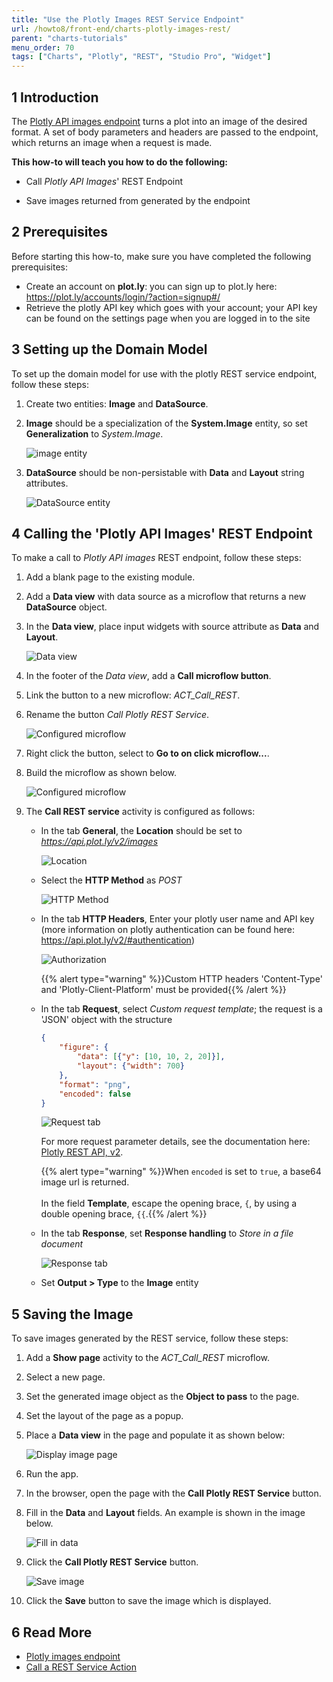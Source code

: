 ```yaml
---
title: "Use the Plotly Images REST Service Endpoint"
url: /howto8/front-end/charts-plotly-images-rest/
parent: "charts-tutorials"
menu_order: 70
tags: ["Charts", "Plotly", "REST", "Studio Pro", "Widget"]
---
```


## 1 Introduction

The [Plotly API images endpoint](https://api.plot.ly/v2/images) turns a plot into an image of the desired format. A set of body parameters and headers are passed to the endpoint, which returns an image when a request is made.

**This how-to will teach you how to do the following:**

* Call *Plotly API Images*' REST Endpoint

* Save images returned from generated by the endpoint

## 2 Prerequisites

Before starting this how-to, make sure you have completed the following prerequisites:

* Create an account on **plot.ly**: you can sign up to plot.ly here: https://plot.ly/accounts/login/?action=signup#/
* Retrieve the plotly API key which goes with your account; your API key can be found on the settings page when you are logged in to the site

## 3 Setting up the Domain Model

To set up the domain model for use with the plotly REST service endpoint, follow these steps:

1. Create two entities: **Image** and **DataSource**.

1. **Image** should be a specialization of the **System.Image** entity, so set **Generalization** to *System.Image*.

    ![image entity](/attachments/howto8/front-end/charts-tutorials/charts-plotly-images-rest/charts-call-rest-image-entity.png)
1. **DataSource** should be non-persistable with **Data** and **Layout** string attributes.

    ![DataSource entity](/attachments/howto8/front-end/charts-tutorials/charts-plotly-images-rest/charts-call-rest-data-source-entity.png)

## 4 Calling the 'Plotly API Images' REST Endpoint

To make a call to *Plotly API images* REST endpoint, follow these steps:

1. Add a blank page to the existing module.

1. Add a **Data view** with data source as a microflow that returns a new **DataSource** object.

1. In the **Data view**, place input widgets with source attribute as **Data** and **Layout**.

    ![Data view](/attachments/howto8/front-end/charts-tutorials/charts-plotly-images-rest/charts-call-rest-data-view.png)

1. In the footer of the *Data view*, add a **Call microflow button**.

1. Link the button to a new microflow: *ACT_Call_REST*.

1. Rename the button *Call Plotly REST Service*.

    ![Configured microflow](/attachments/howto8/front-end/charts-tutorials/charts-plotly-images-rest/charts-call-rest-button.png)

1. Right click the button, select to **Go to on click microflow...**.

1. Build the microflow as shown below.

    ![Configured microflow](/attachments/howto8/front-end/charts-tutorials/charts-plotly-images-rest/charts-call-rest-microflow.png)

1. The **Call REST service** activity is configured as follows:

    * In the tab **General**, the **Location** should be set to *https://api.plot.ly/v2/images*

        ![Location](/attachments/howto8/front-end/charts-tutorials/charts-plotly-images-rest/charts-call-rest-location.png)  
    * Select the **HTTP Method** as *POST*

        ![HTTP Method](/attachments/howto8/front-end/charts-tutorials/charts-plotly-images-rest/charts-call-rest-method.png)

    * In the tab **HTTP Headers**, Enter your plotly user name and API key (more information on plotly authentication can be found here: https://api.plot.ly/v2/#authentication)

        ![Authorization](/attachments/howto8/front-end/charts-tutorials/charts-plotly-images-rest/charts-call-rest-authorization.png)

        {{% alert type="warning" %}}Custom HTTP headers 'Content-Type' and 'Plotly-Client-Platform' must be provided{{% /alert %}}

    * In the tab **Request**, select *Custom request template*; the request is a 'JSON' object with the structure

        ``` JSON
        {
            "figure": {
                "data": [{"y": [10, 10, 2, 20]}],
                "layout": {"width": 700}
            },
            "format": "png",
            "encoded": false
        }
        ```

        ![Request tab](/attachments/howto8/front-end/charts-tutorials/charts-plotly-images-rest/charts-call-rest-request.png)

        For more request parameter details, see the documentation here: [Plotly REST API, v2](https://api.plot.ly/v2/images#fields).

        {{% alert type="warning" %}}When `encoded` is set to `true`, a base64 image url is returned.<br /><br />In the field **Template**, escape the opening brace, `{`, by using a double opening brace, `{{`.{{% /alert %}}

    * In the tab **Response**, set **Response handling** to *Store in a file document*

        ![Response tab](/attachments/howto8/front-end/charts-tutorials/charts-plotly-images-rest/charts-call-rest-response.png)

    * Set **Output > Type** to the **Image** entity

## 5 Saving the Image

To save images generated by the REST service, follow these steps:

1. Add a **Show page** activity to the *ACT_Call_REST* microflow.

1. Select a new page.

1. Set the generated image object as the **Object to pass** to the page.

1. Set the layout of the page as a popup.

1. Place a **Data view** in the page and populate it as shown below:

    ![Display image page](/attachments/howto8/front-end/charts-tutorials/charts-plotly-images-rest/charts-call-rest-display-image.png)

1. Run the app.

1. In the browser, open the page with the **Call Plotly REST Service** button.

1. Fill in the **Data** and **Layout** fields. An example is shown in the image below.

    ![Fill in data](/attachments/howto8/front-end/charts-tutorials/charts-plotly-images-rest/charts-call-rest-fill-data.png)

1. Click the **Call Plotly REST Service** button.

    ![Save image](/attachments/howto8/front-end/charts-tutorials/charts-plotly-images-rest/charts-call-rest-image-save.png)
    
1. Click the **Save** button to save the image which is displayed.

## 6 Read More

* [Plotly images endpoint](https://api.plot.ly/v2/images)
* [Call a REST Service Action](/refguide8/call-rest-action/)
